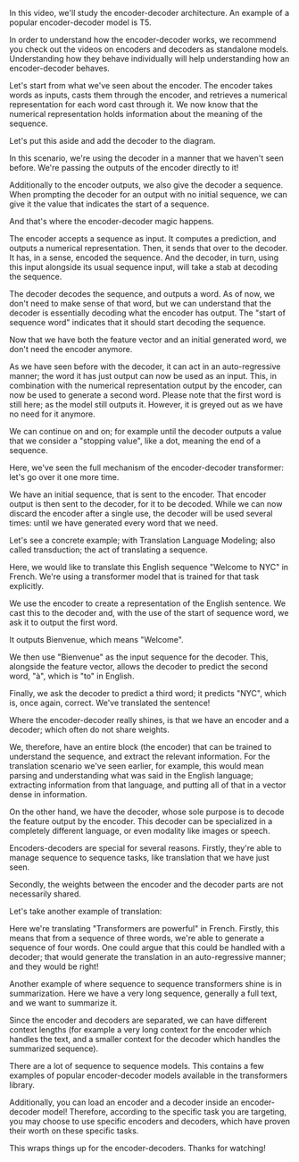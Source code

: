 In this video, we'll study the encoder-decoder architecture. An example of a popular encoder-decoder model is T5.

In order to understand how the encoder-decoder works, we recommend you check out the videos on encoders and decoders as standalone models. Understanding how they behave individually will help understanding how an encoder-decoder behaves.

Let's start from what we've seen about the encoder. The encoder takes words as inputs, casts them through the encoder, and retrieves a numerical representation for each word cast through it. We now know that the numerical representation holds information about the meaning of the sequence.

Let's put this aside and add the decoder to the diagram.

In this scenario, we're using the decoder in a manner that we haven't seen before. We're passing the outputs of the encoder directly to it!

Additionally to the encoder outputs, we also give the decoder a sequence. When prompting the decoder for an output with no initial sequence, we can give it the value that indicates the start of a sequence.

And that's where the encoder-decoder magic happens.

The encoder accepts a sequence as input. It computes a prediction, and outputs a numerical representation. Then, it sends that over to the decoder. It has, in a sense, encoded the sequence. And the decoder, in turn, using this input alongside its usual sequence input, will take a stab at decoding the sequence.

The decoder decodes the sequence, and outputs a word. As of now, we don't need to make sense of that word, but we can understand that the decoder is essentially decoding what the encoder has output. The "start of sequence word" indicates that it should start decoding the sequence.

Now that we have both the feature vector and an initial generated word, we don't need the encoder anymore.

As we have seen before with the decoder, it can act in an auto-regressive manner; the word it has just output can now be used as an input. This, in combination with the numerical representation output by the encoder, can now be used to generate a second word. Please note that the first word is still here; as the model still outputs it. However, it is greyed out as we have no need for it anymore.

We can continue on and on; for example until the decoder outputs a value that we consider a "stopping value", like a dot, meaning the end of a sequence.

Here, we've seen the full mechanism of the encoder-decoder transformer: let's go over it one more time.

We have an initial sequence, that is sent to the encoder. That encoder output is then sent to the decoder, for it to be decoded. While we can now discard the encoder after a single use, the decoder will be used several times: until we have generated every word that we need.

Let's see a concrete example; with Translation Language Modeling; also called transduction; the act of translating a sequence.

Here, we would like to translate this English sequence "Welcome to NYC" in French. We're using a transformer model that is trained for that task explicitly.

We use the encoder to create a representation of the English sentence. We cast this to the decoder and, with the use of the start of sequence word, we ask it to output the first word.

It outputs Bienvenue, which means "Welcome".

We then use "Bienvenue" as the input sequence for the decoder. This, alongside the feature vector, allows the decoder to predict the second word, "à", which is "to" in English.

Finally, we ask the decoder to predict a third word; it predicts "NYC", which is, once again, correct. We've translated the sentence!

Where the encoder-decoder really shines, is that we have an encoder and a decoder; which often do not share weights.

We, therefore, have an entire block (the encoder) that can be trained to understand the sequence, and extract the relevant information. For the translation scenario we've seen earlier, for example, this would mean parsing and understanding what was said in the English language; extracting information from that language, and putting all of that in a vector dense in information.

On the other hand, we have the decoder, whose sole purpose is to decode the feature output by the encoder. This decoder can be specialized in a completely different language, or even modality like images or speech.

Encoders-decoders are special for several reasons. Firstly, they're able to manage sequence to sequence tasks, like translation that we have just seen.

Secondly, the weights between the encoder and the decoder parts are not necessarily shared. 

Let's take another example of translation:

Here we're translating "Transformers are powerful" in French. Firstly, this means that from a sequence of three words, we're able to generate a sequence of four words. One could argue that this could be handled with a decoder; that would generate the translation in an auto-regressive manner; and they would be right!

Another example of where sequence to sequence transformers shine is in summarization. Here we have a very long sequence, generally a full text, and we want to summarize it.

Since the encoder and decoders are separated, we can have different context lengths (for example a very long context for the encoder which handles the text, and a smaller context for the decoder which handles the summarized sequence).

There are a lot of sequence to sequence models. This contains a few examples of popular encoder-decoder models available in the transformers library.

Additionally, you can load an encoder and a decoder inside an encoder-decoder model! Therefore, according to the specific task you are targeting, you may choose to use specific encoders and decoders, which have proven their worth on these specific tasks.

This wraps things up for the encoder-decoders. Thanks for watching!